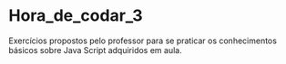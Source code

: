 # Hora_de_codar_3
Exercícios propostos pelo professor para se praticar os conhecimentos básicos sobre Java Script adquiridos em aula.
